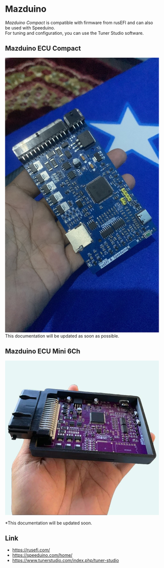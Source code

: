 # Mazduino
*Mazduino Compact* is compatible with firmware from rusEFI and can also be used with Speeduino.  
For tuning and configuration, you can use the Tuner Studio software.

## Mazduino ECU Compact
![Assembled Mazduino ECU](Mazduino-Compact/v1.1/assembled.jpeg)
This documentation will be updated as soon as possible.

## Mazduino ECU Mini 6Ch
![Assembled Mazduino ECU](Mazduino-Mini-6CH/mazduino-mini-6ch.jpeg)

*This documentation will be updated soon.


## Link
- https://rusefi.com/
- https://speeduino.com/home/
- https://www.tunerstudio.com/index.php/tuner-studio